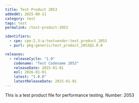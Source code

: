 ```yaml
---
title: Test Product 2053
addedAt: 2025-08-21
category: test
tags: test
permalink: /test-product-2053

identifiers:
  - cpe: cpe:2.3:a:testvendor:test_product_2053
  - purl: pkg:generic/test_product_2053@1.0.0

releases:
  - releaseCycle: "1.0"
    codename: "Test Codename 2053"
    releaseDate: 2025-01-01
    eol: 2026-01-01
    latest: "1.0.0"
    latestReleaseDate: 2025-01-01
---
```


This is a test product file for performance testing. Number: 2053
